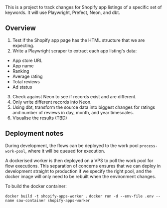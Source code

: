 This is a project to track changes for Shopify app listings of a specific set of keywords. It will use Playwright, Prefect, Neon, and dbt.

## Overview

1. Test if the Shopify app page has the HTML structure that we are expecting.
2. Write a Playwright scraper to extract each app listing's data:

- App store URL
- App name
- Ranking
- Average rating
- Total reviews
- Ad status

3. Check against Neon to see if records exist and are different.
4. Only write different records into Neon.
5. Using dbt, transform the source data into biggest changes for ratings and number of reviews in day, month, and year timescales.
6. Visualise the results (TBD)

## Deployment notes

During development, the flows can be deployed to the work pool `process-work-pool`, where it will be queued for execution.

A dockerised worker is then deployed on a VPS to poll the work pool for flow executions. This separation of concerns ensures that we can deploy in development straight to production if we specify the right pool, and the docker image will only need to be rebuilt when the environment changes.

To build the docker container:

`docker build -t shopify-apps-worker .`
`docker run -d --env-file .env --name saw-container shopify-apps-worker`
